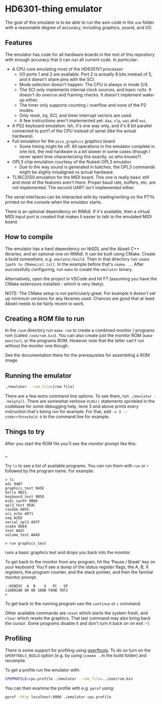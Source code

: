 # HD6301-thing emulator

The goal of this emulator is to be able to run the asm code in the `asm` folder
with a reasonable degree of accuracy, including graphics, sound, and I/O.

## Features

The emulator has code for all hardware boards in the rest of this repository
with enough accuracy that it can run all current code. In particular:

- A CPU core emulating most of the HD6301V1 processor
  - I/O ports 1 and 2 are available. Port 2 is actually 8 bits instead of 5, and
    it doesn't share pins with the SCI.
  - Mode selection doesn't happen. The CPU is always in mode 2/4.
  - The SCI only implements internal clock sources, and basic rx/tx. It doesn't
    do overrun and framing checks. It doesn't implement wake-up either.
  - The timer only supports counting / overflow and none of the P2 modes.
  - Only reset, irq, SCI, and timer interrupt vectors are used.
  - A few instructions aren't implemented yet: `daa`, `slp`, `wai` and `swi`.
- A PS2 keyboard emulation. Ish, it's one way only, and it's 8 bit parallel
  connected to port1 of the CPU instead of serial (like the actual hardware).
- Full emulation for the `pico_graphics` graphics board
  - Some timing might be off. All operations in the emulator complete in one
    tick, the real hardware is a bit slower in some cases (though I never spent
    time characterizing this exactly, so who knows?)
- OPL3 chip emulation courtesy of the Nuked-OPL3 emulator.
  - Due to the way sound is generated in batches, the OPL3 commands might be
    slighly misaligned vs actual hardware.
- TL16C2550 emulation for the MIDI board. This one is really basic still and
  most of the features aren't there. Proper baud rate, buffers, etc. are not
  implemented. The second UART isn't implemented either.

The serial interfaces can be interacted with by reading/writing on the PTYs
printed on the console when the emulator starts.

There is an optional dependency on RtMidi. If it's available, then a virtual
MIDI input port is created that makes it easier to talk to the emulated MIDI
board.

## How to compile

The emulator has a hard dependency on libSDL and the Abseil C++ libraries, and
an optional one on RtMidi. It can be built using CMake. Create a build
somewhere, e.g. `emulator/build`. Then in that directory run `cmake [path to
CMakeList.txt]`. In the example before that's `cmake ..`. After successfully
configuring, run `make` to create the `emulator` binary.

Alternatively, open the project in VSCode and hit F7 (assuming you have the
CMake extensions installed - which is very likely).

NOTE: The CMake setup is not particularly great. For example it doesn't set up
  minimum versions for any libraries used. Chances are good that at least Abseil
  needs to be fairly recent to work.

## Creating a ROM file to run

In the `/asm` directory run `make rom` to create a combined monitor / programs
rom (called `/asm/rom.bin`). You can also create just the monitor ROM (`make
monitor`), or the programs ROM. However note that the latter can't run without
the monitor one though.

See the documentation there for the prerequisites for assembling a ROM image.

## Running the emulator

```sh
./emulator --rom_file=[rom file]
```

There are a few extra command line options. To see them, run `./emulator
--helpfull`. There are somewhat verbose `VLOG()` statements sprinkled in the
codebase for some debugging help, levle 3 and above prints every instruction
that's being run for example. For that, add `-v 3 --stderrthreshold 0` to the
command line for example.

## Things to try

After you start the ROM file you'll see the monitor prompt like this:

```text

> 
```

Try `ls` to see a list of available programs. You can run them with `run` or `r`
followed by the program name. For example:

```text
> ls
edi 94B7
graphics_test 9A5E
hello 9B21
keyboard_test 9B5D
midi_synth 9B80
opl3_test 9EAC
random A055
sci_echo A071
seq A2ED
serial_opl3 A5FF
snake A664
test AA2C
volume_test AA4D

> run graphics_test
```

runs a basic graphics test and drops you back into the monitor.

To get back to the monitor from any program, hit the 'Pause / Break' key on your
keyboard. You'll see a dump of the status register flags, the A, B, X registers,
the program counter, and the stack pointer, and then the familiar monitor prompt.

```text
--HINZVC  A  B    X   PC   SP
11000100 00 00 100B F89B 7DF2
> 
```

To get back to the running program use the `continue` or `c` command.

Other available commands are `reset` which starts the system fresh, and `clear`
which resets the graphics. That last command may also bring back the cursor.
Some programs disable it and don't turn it back on on exit :-).

## Profiling

There is some support for profiling using
[gperftools](https://github.com/gperftools/gperftools). To do so turn on the
`GPERFTOOLS_BUILD` option (e.g. by using `ccmake .` in the build folder) and
recompile.

To get a profile run the emulator with:

```sh
CPUPROFILE=cpu.profile ./emulator --rom_file=../asm/rom.bin
```

You can then examine the profile with e.g. `pprof` using:

```sh
pprof -http localhost:8080 ./emulator cpu.profile
```
